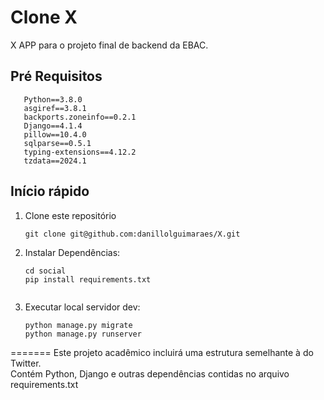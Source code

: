 # Clone X

X APP para o projeto final de backend da EBAC.

## Pré Requisitos

```
   Python==3.8.0
   asgiref==3.8.1
   backports.zoneinfo==0.2.1
   Django==4.1.4
   pillow==10.4.0
   sqlparse==0.5.1
   typing-extensions==4.12.2
   tzdata==2024.1

```

## Início rápido

1. Clone este repositório

   ```shell
   git clone git@github.com:danillolguimaraes/X.git
   ```

2. Instalar Dependências:

   ```shell
   cd social
   pip install requirements.txt 
  
   ```

3. Executar local servidor dev:

   ```shell
   python manage.py migrate
   python manage.py runserver
   ```
   
=======
Este projeto acadêmico incluirá uma estrutura semelhante à do Twitter. <br>
Contém Python, Django e outras dependências contidas no arquivo requirements.txt
